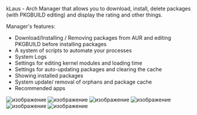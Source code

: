 kLaus - Arch Manager that allows you to download, install, delete packages (with PKGBUILD editing) and display the rating and other things.

Manager's features:
- Download/Installing / Removing packages from AUR and editing PKGBUILD before installing packages
- A system of scripts to automate your processes
- System Logs
- Settings for editing kernel modules and loading time
- Settings for auto-updating packages and clearing the cache
- Showing installed packages
- System update/ removal of orphans and package cache
- Recommended apps

![изображение](https://github.com/dmaliog/kLausqt/assets/115931219/c78cdc75-3f1d-44a6-a3f2-9eeb2e7a4e53)
![изображение](https://github.com/dmaliog/kLausqt/assets/115931219/f2e7c64c-efe9-4f0e-adb6-3fd18c1c71e2)
![изображение](https://github.com/dmaliog/kLausqt/assets/115931219/1cac2885-130c-4ef0-bd49-5887423c71fc)
![изображение](https://github.com/dmaliog/kLausqt/assets/115931219/b5a035d6-1546-474b-a53a-b08f957b305c)
![изображение](https://github.com/dmaliog/kLausqt/assets/115931219/4fc48c18-b4a4-4ba7-90f1-3fa9f776ef31)
![изображение](https://github.com/dmaliog/kLausqt/assets/115931219/2aee17a7-40c6-4216-b3e4-c87f3c4b582d)

